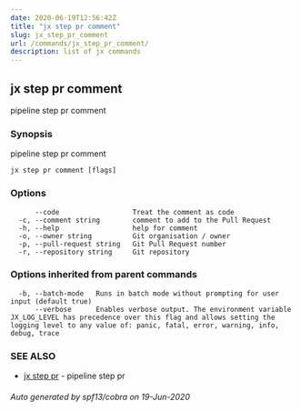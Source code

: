 ```yaml
---
date: 2020-06-19T12:56:42Z
title: "jx step pr comment"
slug: jx_step_pr_comment
url: /commands/jx_step_pr_comment/
description: list of jx commands
---
```

## jx step pr comment

pipeline step pr comment

### Synopsis

pipeline step pr comment

```
jx step pr comment [flags]
```

### Options

```
      --code                  Treat the comment as code
  -c, --comment string        comment to add to the Pull Request
  -h, --help                  help for comment
  -o, --owner string          Git organisation / owner
  -p, --pull-request string   Git Pull Request number
  -r, --repository string     Git repository
```

### Options inherited from parent commands

```
  -b, --batch-mode   Runs in batch mode without prompting for user input (default true)
      --verbose      Enables verbose output. The environment variable JX_LOG_LEVEL has precedence over this flag and allows setting the logging level to any value of: panic, fatal, error, warning, info, debug, trace
```

### SEE ALSO

* [jx step pr](/commands/jx_step_pr/)	 - pipeline step pr

###### Auto generated by spf13/cobra on 19-Jun-2020
